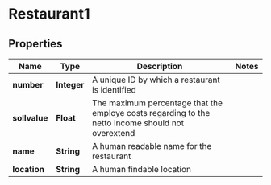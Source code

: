 # Restaurant1

## Properties
Name | Type | Description | Notes
------------ | ------------- | ------------- | -------------
**number** | **Integer** | A unique ID by which a restaurant is identified  | 
**sollvalue** | **Float** | The maximum percentage that the employe costs regarding to the netto income should not overextend | 
**name** | **String** | A human readable name for the restaurant | 
**location** | **String** | A human findable location | 
